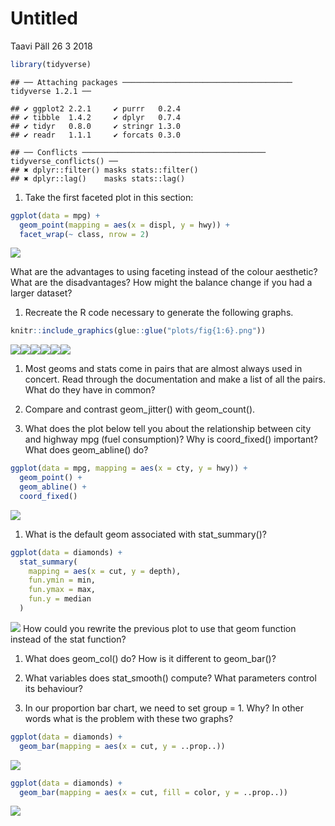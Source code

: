 Untitled
================
Taavi Päll
26 3 2018

``` r
library(tidyverse)
```

    ## ── Attaching packages ────────────────────────────────────── tidyverse 1.2.1 ──

    ## ✔ ggplot2 2.2.1     ✔ purrr   0.2.4
    ## ✔ tibble  1.4.2     ✔ dplyr   0.7.4
    ## ✔ tidyr   0.8.0     ✔ stringr 1.3.0
    ## ✔ readr   1.1.1     ✔ forcats 0.3.0

    ## ── Conflicts ───────────────────────────────────────── tidyverse_conflicts() ──
    ## ✖ dplyr::filter() masks stats::filter()
    ## ✖ dplyr::lag()    masks stats::lag()

1.  Take the first faceted plot in this section:

``` r
ggplot(data = mpg) + 
  geom_point(mapping = aes(x = displ, y = hwy)) + 
  facet_wrap(~ class, nrow = 2)
```

![](homework_2_files/figure-markdown_github/unnamed-chunk-2-1.png)

What are the advantages to using faceting instead of the colour aesthetic? What are the disadvantages? How might the balance change if you had a larger dataset?

1.  Recreate the R code necessary to generate the following graphs.

``` r
knitr::include_graphics(glue::glue("plots/fig{1:6}.png"))
```

<img src="plots/fig1.png" width=".18\linewidth" /><img src="plots/fig2.png" width=".18\linewidth" /><img src="plots/fig3.png" width=".18\linewidth" /><img src="plots/fig4.png" width=".18\linewidth" /><img src="plots/fig5.png" width=".18\linewidth" /><img src="plots/fig6.png" width=".18\linewidth" />

1.  Most geoms and stats come in pairs that are almost always used in concert. Read through the documentation and make a list of all the pairs. What do they have in common?

2.  Compare and contrast geom\_jitter() with geom\_count().

3.  What does the plot below tell you about the relationship between city and highway mpg (fuel consumption)? Why is coord\_fixed() important? What does geom\_abline() do?

``` r
ggplot(data = mpg, mapping = aes(x = cty, y = hwy)) +
  geom_point() + 
  geom_abline() +
  coord_fixed()
```

![](homework_2_files/figure-markdown_github/unnamed-chunk-4-1.png)

1.  What is the default geom associated with stat\_summary()?

``` r
ggplot(data = diamonds) + 
  stat_summary(
    mapping = aes(x = cut, y = depth),
    fun.ymin = min,
    fun.ymax = max,
    fun.y = median
  )
```

![](homework_2_files/figure-markdown_github/unnamed-chunk-5-1.png) How could you rewrite the previous plot to use that geom function instead of the stat function?

1.  What does geom\_col() do? How is it different to geom\_bar()?

2.  What variables does stat\_smooth() compute? What parameters control its behaviour?

3.  In our proportion bar chart, we need to set group = 1. Why? In other words what is the problem with these two graphs?

``` r
ggplot(data = diamonds) + 
  geom_bar(mapping = aes(x = cut, y = ..prop..))
```

![](homework_2_files/figure-markdown_github/unnamed-chunk-6-1.png)

``` r
ggplot(data = diamonds) + 
  geom_bar(mapping = aes(x = cut, fill = color, y = ..prop..))
```

![](homework_2_files/figure-markdown_github/unnamed-chunk-6-2.png)
